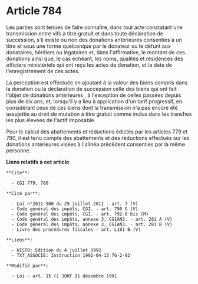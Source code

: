 # Article 784

Les parties sont tenues de faire connaître, dans tout acte constatant une transmission entre vifs à titre gratuit et dans
toute déclaration de succession, s'il existe ou non des donations antérieures consenties à un titre et sous une forme
quelconque par le donateur ou le défunt aux donataires, héritiers ou légataires et, dans l'affirmative, le montant de ces
donations ainsi que, le cas échéant, les noms, qualités et résidences des officiers ministériels qui ont reçu les actes de
donation, et la date de l'enregistrement de ces actes.

La perception est effectuée en ajoutant à la valeur des biens compris dans la donation ou la déclaration de succession celle
des biens qui ont fait l'objet de donations antérieures , à l'exception de celles passées depuis plus de dix ans, et,
lorsqu'il y a lieu à application d'un tarif progressif, en considérant ceux de ces biens dont la transmission n'a pas encore
été assujettie au droit de mutation à titre gratuit comme inclus dans les tranches les plus élevées de l'actif imposable.

Pour le calcul des abattements et réductions édictés par les articles 779 et 780, il est tenu compte des abattements et des
réductions effectués sur les donations antérieures visées à l'alinéa précédent consenties par la même personne.

**Liens relatifs à cet article**

	**Cite**:

	  - CGI 779, 780

	**Cité par**:

	  - Loi n°2011-900 du 29 juillet 2011 - art. 7 (V)
	  - Code général des impôts, CGI. - art. 790 G (V)
	  - Code général des impôts, CGI. - art. 792-0 bis (M)
	  - Code général des impôts, annexe 3, CGIAN3. - art. 281 A (V)
	  - Code général des impôts, annexe 3, CGIAN3. - art. 281 B (V)
	  - Livre des procédures fiscales - art. L181 B (V)

	**Liens**:

	  - HISTO: Edition du 4 juillet 1992
	  - TXT_ASSOCIE: Instruction 1992-04-13 7G-2-92

	**Modifié par**:

	  - Loi - art. 15 () JORF 31 décembre 1991
